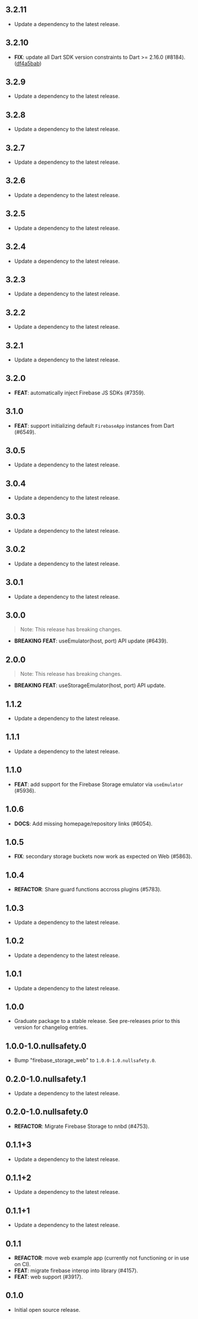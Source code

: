 ## 3.2.11

 - Update a dependency to the latest release.

## 3.2.10

 - **FIX**: update all Dart SDK version constraints to Dart >= 2.16.0 (#8184). ([df4a5bab](https://github.com/FirebaseExtended/flutterfire/commit/df4a5bab3c029399b4f257a5dd658d302efe3908))

## 3.2.9

 - Update a dependency to the latest release.

## 3.2.8

- Update a dependency to the latest release.

## 3.2.7

 - Update a dependency to the latest release.

## 3.2.6

 - Update a dependency to the latest release.

## 3.2.5

 - Update a dependency to the latest release.

## 3.2.4

 - Update a dependency to the latest release.

## 3.2.3

 - Update a dependency to the latest release.

## 3.2.2

 - Update a dependency to the latest release.

## 3.2.1

 - Update a dependency to the latest release.

## 3.2.0

 - **FEAT**: automatically inject Firebase JS SDKs (#7359).

## 3.1.0

 - **FEAT**: support initializing default `FirebaseApp` instances from Dart (#6549).

## 3.0.5

 - Update a dependency to the latest release.

## 3.0.4

 - Update a dependency to the latest release.

## 3.0.3

 - Update a dependency to the latest release.

## 3.0.2

 - Update a dependency to the latest release.

## 3.0.1

 - Update a dependency to the latest release.

## 3.0.0

> Note: This release has breaking changes.

 - **BREAKING** **FEAT**: use<product>Emulator(host, port) API update (#6439).

## 2.0.0

> Note: This release has breaking changes.

 - **BREAKING** **FEAT**: useStorageEmulator(host, port) API update.

## 1.1.2

 - Update a dependency to the latest release.

## 1.1.1

 - Update a dependency to the latest release.

## 1.1.0

 - **FEAT**: add support for the Firebase Storage emulator via `useEmulator` (#5936).

## 1.0.6

 - **DOCS**: Add missing homepage/repository links (#6054).

## 1.0.5

 - **FIX**: secondary storage buckets now work as expected on Web (#5863).

## 1.0.4

 - **REFACTOR**: Share guard functions accross plugins (#5783).

## 1.0.3

 - Update a dependency to the latest release.

## 1.0.2

 - Update a dependency to the latest release.

## 1.0.1

 - Update a dependency to the latest release.

## 1.0.0

 - Graduate package to a stable release. See pre-releases prior to this version for changelog entries.

## 1.0.0-1.0.nullsafety.0

 - Bump "firebase_storage_web" to `1.0.0-1.0.nullsafety.0`.

## 0.2.0-1.0.nullsafety.1

 - Update a dependency to the latest release.

## 0.2.0-1.0.nullsafety.0

 - **REFACTOR**: Migrate Firebase Storage to nnbd (#4753).

## 0.1.1+3

 - Update a dependency to the latest release.

## 0.1.1+2

 - Update a dependency to the latest release.

## 0.1.1+1

 - Update a dependency to the latest release.

## 0.1.1

 - **REFACTOR**: move web example app (currently not functioning or in use on CI).
 - **FEAT**: migrate firebase interop into library (#4157).
 - **FEAT**: web support (#3917).

## 0.1.0

* Initial open source release.
